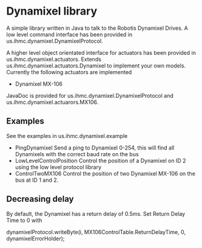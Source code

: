 # Dynamixel library

A simple library written in Java to talk to the Robotis Dynamixel Drives. A low level command interface has been provided in us.ihmc.dynamixel.DynamixelProtocol.

A higher level object orientated interface for actuators has been provided in us.ihmc.dynamixel.actuators. Extends us.ihmc.dynamixel.actuators.Dynamixel to implement your own models. Currently the following actuators are implemented

- Dynamixel MX-106

JavaDoc is provided for us.ihmc.dynamixel.DynamixelProtocol and us.ihmc.dynamixel.actuarors.MX106.


## Examples
See the examples in us.ihmc.dynamixel.example

- PingDynamixel	Send a ping to Dynamixel 0-254, this will find all Dynamixels with the correct baud rate on the bus
- LowLevelControlPosition	Control the position of a Dynamixel on ID 2 using the low level protocol library
- ControlTwoMX106	Control the position of two Dynamixel MX-106 on the bus at ID 1 and 2. 	 

## Decreasing delay
By default, the Dynamixel has a return delay of 0.5ms. Set Return Delay Time to 0 with

dynamixelProtocol.writeByte(i, MX106ControlTable.ReturnDelayTime, 0, dynamixelErrorHolder);
